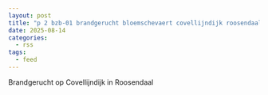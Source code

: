 ```yaml
---
layout: post
title: "p 2 bzb-01 brandgerucht bloemschevaert covellijndijk roosendaal 201331"
date: 2025-08-14
categories: 
  - rss
tags: 
  - feed
---
```


Brandgerucht op Covellijndijk in Roosendaal
